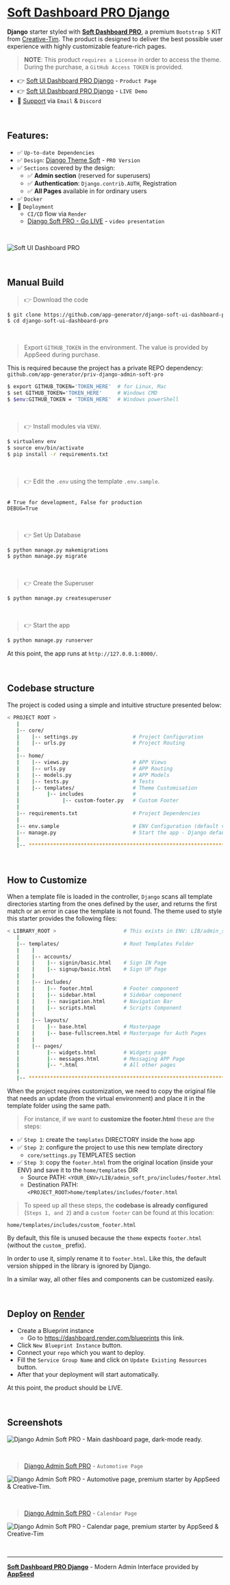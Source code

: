 # [Soft Dashboard PRO Django](https://appseed.us/product/soft-ui-dashboard-pro/django/)

**Django** starter styled with **[Soft Dashboard PRO](https://appseed.us/product/soft-ui-dashboard-pro/django/)**, a premium `Bootstrap 5` KIT from [Creative-Tim](https://bit.ly/3fKQZaL).
The product is designed to deliver the best possible user experience with highly customizable feature-rich pages. 

> **NOTE**: This product `requires a License` in order to access the theme. During the purchase, a `GitHub Access TOKEN` is provided. 

- 👉 [Soft UI Dashboard PRO Django](https://appseed.us/product/soft-ui-dashboard-pro/django/) - `Product Page`
- 👉 [Soft UI Dashboard PRO Django](https://django-soft-dash-pro.onrender.com) - `LIVE Demo`
- 🚀 [Support](https://appseed.us/support/) via `Email` & `Discord`

<br />

## Features: 

- ✅ `Up-to-date Dependencies`
- ✅ `Design`: [Django Theme Soft](https://github.com/app-generator/django-admin-soft-pro) - `PRO Version`
- ✅ `Sections` covered by the design:
  - ✅ **Admin section** (reserved for superusers)
  - ✅ **Authentication**: `Django.contrib.AUTH`, Registration
  - ✅ **All Pages** available in for ordinary users 
- ✅ `Docker`
- 🚀 `Deployment` 
  - `CI/CD` flow via `Render`
  - [Django Soft PRO - Go LIVE](https://www.youtube.com/watch?v=G1OM2L7XK5Y) - `video presentation`  

<br />

![Soft UI Dashboard PRO](https://user-images.githubusercontent.com/51070104/211132481-9a81ef68-42d4-44b3-b7e5-b700a99ef9e0.png)

<br />

## Manual Build 

> 👉 Download the code  

```bash
$ git clone https://github.com/app-generator/django-soft-ui-dashboard-pro.git
$ cd django-soft-ui-dashboard-pro
```

<br />

> Export `GITHUB_TOKEN` in the environment. The value is provided by AppSeed during purchase. 

This is required because the project has a private REPO dependency: `github.com/app-generator/priv-django-admin-soft-pro`

```bash
$ export GITHUB_TOKEN='TOKEN_HERE'  # for Linux, Mac
$ set GITHUB_TOKEN='TOKEN_HERE'     # Windows CMD
$ $env:GITHUB_TOKEN = 'TOKEN_HERE'  # Windows powerShell 
```

<br />

> 👉 Install modules via `VENV`.


```bash
$ virtualenv env
$ source env/bin/activate
$ pip install -r requirements.txt
```

<br />

> 👉 Edit the `.env` using the template `.env.sample`. 

```env

# True for development, False for production
DEBUG=True

```

<br />

> 👉 Set Up Database

```bash
$ python manage.py makemigrations
$ python manage.py migrate
```

<br />

> 👉 Create the Superuser

```bash
$ python manage.py createsuperuser
```

<br />

> 👉 Start the app

```bash
$ python manage.py runserver
```

At this point, the app runs at `http://127.0.0.1:8000/`. 

<br />

## Codebase structure

The project is coded using a simple and intuitive structure presented below:

```bash
< PROJECT ROOT >
   |
   |-- core/                            
   |    |-- settings.py                  # Project Configuration  
   |    |-- urls.py                      # Project Routing
   |
   |-- home/
   |    |-- views.py                     # APP Views 
   |    |-- urls.py                      # APP Routing
   |    |-- models.py                    # APP Models 
   |    |-- tests.py                     # Tests  
   |    |-- templates/                   # Theme Customisation 
   |         |-- includes                # 
   |              |-- custom-footer.py   # Custom Footer      
   |     
   |-- requirements.txt                  # Project Dependencies
   |
   |-- env.sample                        # ENV Configuration (default values)
   |-- manage.py                         # Start the app - Django default start script
   |
   |-- ************************************************************************
```

<br />

## How to Customize 

When a template file is loaded in the controller, `Django` scans all template directories starting from the ones defined by the user, and returns the first match or an error in case the template is not found. 
The theme used to style this starter provides the following files: 

```bash
< LIBRARY_ROOT >                      # This exists in ENV: LIB/admin_soft_pro
   |
   |-- templates/                     # Root Templates Folder 
   |    |          
   |    |-- accounts/       
   |    |    |-- signin/basic.html    # Sign IN Page
   |    |    |-- signup/basic.html    # Sign UP Page
   |    |
   |    |-- includes/       
   |    |    |-- footer.html          # Footer component
   |    |    |-- sidebar.html         # Sidebar component
   |    |    |-- navigation.html      # Navigation Bar
   |    |    |-- scripts.html         # Scripts Component
   |    |
   |    |-- layouts/       
   |    |    |-- base.html            # Masterpage
   |    |    |-- base-fullscreen.html # Masterpage for Auth Pages
   |    |
   |    |-- pages/       
   |         |-- widgets.html         # Widgets page
   |         |-- messages.html        # Messaging APP Page
   |         |-- *.html               # All other pages
   |    
   |-- ************************************************************************
```

When the project requires customization, we need to copy the original file that needs an update (from the virtual environment) and place it in the template folder using the same path. 

> For instance, if we want to **customize the footer.html** these are the steps:

- ✅ `Step 1`: create the `templates` DIRECTORY inside the `home` app
- ✅ `Step 2`: configure the project to use this new template directory
  - `core/settings.py` TEMPLATES section
- ✅ `Step 3`: copy the `footer.html` from the original location (inside your ENV) and save it to the `home/templates` DIR
  - Source PATH: `<YOUR_ENV>/LIB/admin_soft_pro/includes/footer.html`
  - Destination PATH: `<PROJECT_ROOT>home/templates/includes/footer.html`

> To speed up all these steps, the **codebase is already configured** (`Steps 1, and 2`) and a `custom footer` can be found at this location:

`home/templates/includes/custom_footer.html` 

By default, this file is unused because the `theme` expects `footer.html` (without the `custom_` prefix). 

In order to use it, simply rename it to `footer.html`. Like this, the default version shipped in the library is ignored by Django. 

In a similar way, all other files and components can be customized easily.

<br />

## Deploy on [Render](https://render.com/)

- Create a Blueprint instance
  - Go to https://dashboard.render.com/blueprints this link.
- Click `New Blueprint Instance` button.
- Connect your `repo` which you want to deploy.
- Fill the `Service Group Name` and click on `Update Existing Resources` button.
- After that your deployment will start automatically.

At this point, the product should be LIVE.

<br />

## Screenshots

![Django Admin Soft PRO - Main dashboard page, dark-mode ready.](https://user-images.githubusercontent.com/51070104/211251678-0ff9390a-2035-4cb3-b07d-62fa23f908d3.jpg)

<br />

> [Django Admin Soft PRO](https://appseed.us/product/soft-ui-dashboard-pro/django/) - `Automotive Page`

![Django Admin Soft PRO - Automotive page, premium starter by AppSeed & Creative-Tim.](https://user-images.githubusercontent.com/51070104/211251777-1ea7e1d4-b451-48c5-ad3a-164c58b1700c.jpg)

<br />

> [Django Admin Soft PRO](https://appseed.us/product/soft-ui-dashboard-pro/django/) - `Calendar Page`

![Django Admin Soft PRO - Calendar page, premium starter by AppSeed & Creative-Tim](https://user-images.githubusercontent.com/51070104/211251881-748489f7-a6e8-487f-9bd5-c721cc678c88.jpg)

<br />

---
**[Soft Dashboard PRO Django](https://appseed.us/product/soft-ui-dashboard-pro/django/)** - Modern Admin Interface provided by **[AppSeed](https://appseed.us/)**
